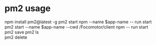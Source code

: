 # pm2  usage
npm install pm2@latest -g
pm2 start npm --name $app-name -- run start
pm2 start --name $app-name --cwd /Focomotor/client npm -- run start
pm2 save
pm2 ls  
pm2 delete